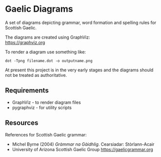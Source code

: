 Gaelic Diagrams
===============

A set of diagrams depicting grammar, word formation and spelling rules for Scottish Gaelic.

The diagrams are created using GraphViz:  
https://graphviz.org

To render a diagram use something like:  
```
dot -Tpng filename.dot -o outputname.png
```

At present this project is in the very early stages and the diagrams should not be treated as authoritative.

Requirements
------------

* GraphViz - to render diagram files
* pygraphviz - for utility scripts

Resources
---------

References for Scottish Gaelic grammar:  

* Michel Byrne (2004) *Gràmmar na Gàidhlig*. Cearsiadar: Stòrlann-Acair  
* University of Arizona Scottish Gaelic Group https://gaelicgrammar.org  




